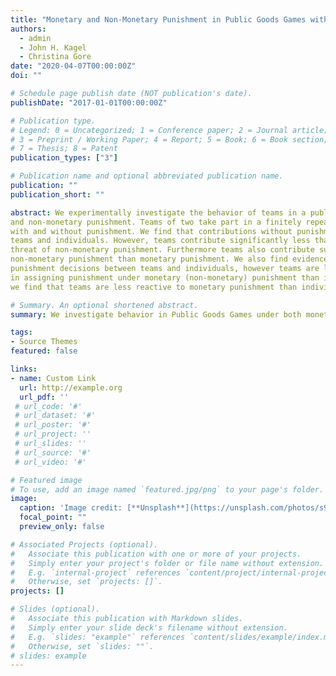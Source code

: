 ```yaml
---
title: "Monetary and Non-Monetary Punishment in Public Goods Games with Teams."
authors:
  - admin
  - John H. Kagel
  - Christina Gore
date: "2020-04-07T00:00:00Z"
doi: ""

# Schedule page publish date (NOT publication's date).
publishDate: "2017-01-01T00:00:00Z"

# Publication type.
# Legend: 0 = Uncategorized; 1 = Conference paper; 2 = Journal article;
# 3 = Preprint / Working Paper; 4 = Report; 5 = Book; 6 = Book section;
# 7 = Thesis; 8 = Patent
publication_types: ["3"]

# Publication name and optional abbreviated publication name.
publication: ""
publication_short: ""

abstract: We experimentally investigate the behavior of teams in a public goods game with monetary
and non-monetary punishment. Teams of two take part in a finitely repeated public goods game
with and without punishment. We find that contributions without punishment are similar across
teams and individuals. However, teams contribute significantly less than individuals under the
threat of non-monetary punishment. Furthermore teams also contribute substantially lower under
non-monetary punishment than monetary punishment. We also find evidence suggesting similar
punishment decisions between teams and individuals, however teams are less (more) vindictive
in assigning punishment under monetary (non-monetary) punishment than individuals. Finally,
we find that teams are less reactive to monetary punishment than individuals.

# Summary. An optional shortened abstract.
summary: We investigate behavior in Public Goods Games under both monetary and non-monetary punishment options with teams of two as decision makers. We find that teams are  teams contribute significantly lower under non-monetary punishment, compared to monetary punishment.

tags:
- Source Themes
featured: false

links:
- name: Custom Link
  url: http://example.org
  url_pdf: ''
 # url_code: '#'
 # url_dataset: '#'
 # url_poster: '#'
 # url_project: ''
 # url_slides: ''
 # url_source: '#'
 # url_video: '#'

# Featured image
# To use, add an image named `featured.jpg/png` to your page's folder. 
image:
  caption: 'Image credit: [**Unsplash**](https://unsplash.com/photos/s9CC2SKySJM)'
  focal_point: ""
  preview_only: false

# Associated Projects (optional).
#   Associate this publication with one or more of your projects.
#   Simply enter your project's folder or file name without extension.
#   E.g. `internal-project` references `content/project/internal-project/index.md`.
#   Otherwise, set `projects: []`.
projects: []

# Slides (optional).
#   Associate this publication with Markdown slides.
#   Simply enter your slide deck's filename without extension.
#   E.g. `slides: "example"` references `content/slides/example/index.md`.
#   Otherwise, set `slides: ""`.
# slides: example
---
```


